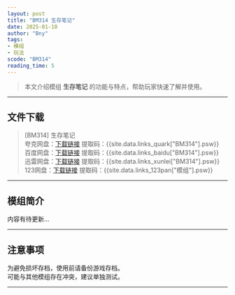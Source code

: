 ```yaml
---
layout: post
title: "BM314 生存笔记"
date: 2025-01-10
author: "Bny"
tags: 
- 模组
- 玩法
scode: "BM314"
reading_time: 5
---
```


> 本文介绍模组 **生存笔记** 的功能与特点，帮助玩家快速了解并使用。

---

## 文件下载

> [BM314] 生存笔记  
夸克网盘：[下载链接]({{site.data.links_quark["BM314"].url}}) 提取码：{{site.data.links_quark["BM314"].psw}}  
百度网盘：[下载链接]({{site.data.links_baidu["BM314"].url}}) 提取码：{{site.data.links_baidu["BM314"].psw}}  
迅雷网盘：[下载链接]({{site.data.links_xunlei["BM314"].url}}) 提取码：{{site.data.links_xunlei["BM314"].psw}}  
123网盘：[下载链接]({{site.data.links_123pan["模组"].url}}) 提取码：{{site.data.links_123pan["模组"].psw}}  

---

## 模组简介

>  
内容有待更新...  

---

## 注意事项

>  
为避免损坏存档，使用前请备份游戏存档。  
可能与其他模组存在冲突，建议单独测试。  

---

